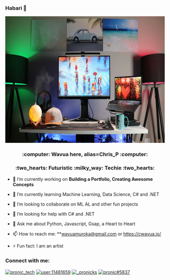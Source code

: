 ### Habari 👋
<div>
    <img style="height: 400px; width: 100%;" src="assests/images/image-3.jpg" alt="image" />
</div>
<div>
    <h3 align="center"> :computer: Wavua here, alias=Chris_P :computer:</h3>
</div>

<div>
    <h3 align="center"> :two_hearts: Futuristic :milky_way: Techie  :two_hearts:</h3>
</div>


<!--
**WavuaW/WavuaW** is a ✨ _special_ ✨ repository because its `README.md` (this file) appears on your GitHub profile. 

Here are some ideas to get you started:
-->

- 🔭 I’m currently working on **Building a Portfolio, Creating Awesome Concepts**

- 🌱 I’m currently learning Machine Learning, Data Science, C# and .NET
- 👯 I’m looking to collaborate on ML AL and other fun projects
- 🤔 I’m looking for help with C# and .NET
- 💬 Ask me about Python, Javascript, Gsap, a Heart to Heart
- 📫 How to reach me: **wavuamuroka@gmail.com or https://cwavua.io/
- ⚡ Fun fact: I am an artist

<h3 align="left">Connect with me:</h3>
<p align="left">
<a href="https://twitter.com/cwavua" target="blank"><img align="center" src="https://raw.githubusercontent.com/rahuldkjain/github-profile-readme-generator/master/src/images/icons/Social/twitter.svg" alt="pronic_tech" height="30" width="40" /></a>
<a href="https://stackoverflow.com/users/user:11481659" target="blank"><img align="center" src="https://raw.githubusercontent.com/rahuldkjain/github-profile-readme-generator/master/src/images/icons/Social/stack-overflow.svg" alt="user:11481659" height="30" width="40" /></a>
<a href="https://instagram.com/_wavua_cw" target="blank"><img align="center" src="https://raw.githubusercontent.com/rahuldkjain/github-profile-readme-generator/master/src/images/icons/Social/instagram.svg" alt="_pronicks" height="30" width="40" /></a>
<a href="" target="blank"><img align="center" src="https://raw.githubusercontent.com/rahuldkjain/github-profile-readme-generator/master/src/images/icons/Social/discord.svg" alt="pronic#5837" height="30" width="40" /></a>
</p>

